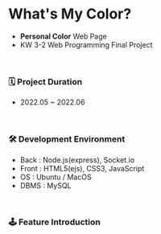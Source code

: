 # What's My Color?
- <b>Personal Color</b> Web Page 
- KW 3-2 Web Programming Final Project 
<br/>

### 🗓️ Project Duration
+ 2022.05 ~ 2022.06
<br/>

### 🛠️ Development Environment
+ Back : Node.js(express), Socket.io
+ Front : HTML5(ejs), CSS3, JavaScript
+ OS : Ubuntu / MacOS
+ DBMS : MySQL
<br/>

### 🕹️ Feature Introduction
